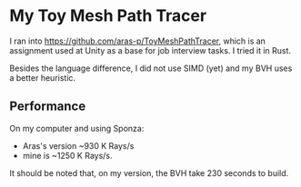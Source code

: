 # My Toy Mesh Path Tracer

I ran into https://github.com/aras-p/ToyMeshPathTracer, which is an assignment used at Unity as a base for job interview tasks. I tried it in Rust.

Besides the language difference, I did not use SIMD (yet) and my BVH uses a better heuristic. 

## Performance
On my computer and using Sponza: 
- Aras's version ~930 K Rays/s 
- mine is ~1250 K Rays/s.

It should be noted that, on my version, the BVH take 230 seconds to build.
